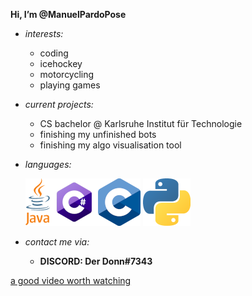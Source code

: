 **Hi, I’m @ManuelPardoPose**

- *interests:* 
  - coding
  - icehockey
  - motorcycling
  - playing games
  

- *current projects:*
  - CS bachelor @ Karlsruhe Institut für Technologie
  - finishing my unfinished bots
  - finishing my algo visualisation tool


- *languages:*
  
  ![Java](java_logo.png)![C#](c_sharp_logo.png)![C](c_logo.png) ![Python](python_logo.png)


- *contact me via:*
  - **DISCORD: Der Donn#7343**


[a good video worth watching](https://youtu.be/-g03jC71GBw)